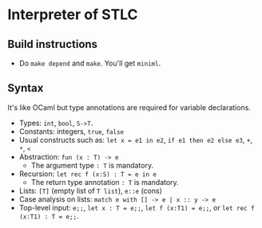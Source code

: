 # Interpreter of STLC

## Build instructions

* Do `make depend` and `make`.  You'll get `miniml`.

## Syntax

It's like OCaml but type annotations are required for variable declarations.

* Types: `int`, `bool`, `S->T`.
* Constants: integers, `true`, `false`
* Usual constructs such as: `let x = e1 in e2`, `if e1 then e2 else e3`, `+`, `*`, `<`
* Abstraction: `fun (x : T) -> e`
    * The argument type `: T` is mandatory.
* Recursion: `let rec f (x:S) : T = e in e`
    * The return type annotation `: T` is mandatory.
* Lists: `[T]` (empty list of `T list`), `e::e` (cons)
* Case analysis on lists: `match e with [] -> e | x :: y -> e`
* Top-level input: `e;;`, `let x : T = e;;`, `let f (x:T1) = e;;`, or `let rec f (x:T1) : T = e;;`.
